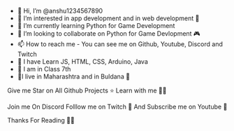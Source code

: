 - 👋 Hi, I’m @anshu1234567890
- 👀 I’m interested in app development and in web development 🚀
- 🌱 I’m currently learning Python for Game Development 
- 💞️ I’m looking to collaborate on Python for Game Devlopment 🎮
- 📫 How to reach me - You can see me on Github, Youtube, Discord and Twitch
- 🏫 I have Learn JS, HTML, CSS, Arduino, Java
- 🎒 I am in Class 7th
- 🎉I live in Maharashtra and in Buldana 👦


Give me Star on All Github Projects ⭐
Learn with me 👨‍💻

Join me On Discord
Folllow me on Twitch 👋
And Subscribe me on Youtube 🎊


Thanks For Reading 📖🙏
